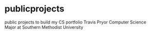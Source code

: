 # publicprojects
public projects to build my CS portfolio
Travis Pryor
Computer Science Major at Southern Methodist University 
